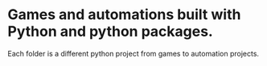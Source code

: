 # Games and automations built with Python and python packages.


Each folder is a different python project from games to automation projects. 
